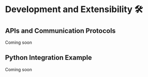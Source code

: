 # Development and Extensibility 🛠️

##  APIs and Communication Protocols
Coming soon

##  Python Integration Example
Coming soon
